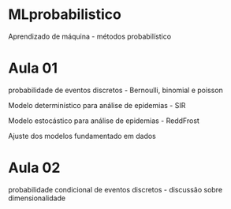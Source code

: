 # MLprobabilistico
Aprendizado de máquina - métodos probabilístico

# Aula 01 
probabilidade de eventos discretos - Bernoulli, binomial e poisson 

Modelo determinístico para análise de epidemias - SIR 

Modelo estocástico para análise de epidemias -  ReddFrost

Ajuste dos modelos fundamentado em dados

# Aula 02 
probabilidade condicional de eventos discretos - discussão sobre dimensionalidade
